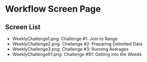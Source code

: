 # Workflow Screen Page

## Screen List

- WeeklyChallenge1.png: Challenge #1: Join to Range
- WeeklyChallenge2.png: Challenge #2: Preparing Delimited Data
- WeeklyChallenge3.png: Challenge #3: Running Averages
- WeeklyChallenge91.png: Challenge #91: Getting into the Weeds
